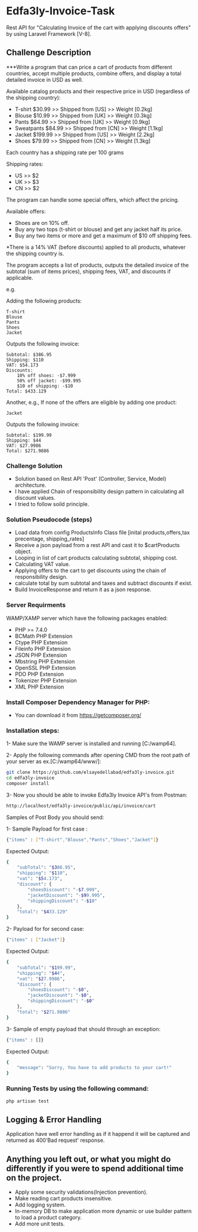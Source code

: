 # Edfa3ly-Invoice-Task
Rest API for "Calculating Invoice of the cart with applying discounts offers" by using Laravel Framework [V-8].

## Challenge Description

***Write a program that can price a cart of products from different countries, accept multiple products, combine offers, and display a total detailed invoice in USD as well.

Available catalog products and their respective price in USD (regardless of the shipping country):

* T-shirt    $30.99     >> Shipped from [US]  >>  Weight [0.2kg]
* Blouse     $10.99     >> Shipped from [UK]  >>  Weight [0.3kg]
* Pants      $64.99     >> Shipped from [UK]  >>  Weight [0.9kg]
* Sweatpants $84.99     >> Shipped from [CN]  >>  Weight [1.1kg]
* Jacket     $199.99    >> Shipped from [US]  >>  Weight [2.2kg]
* Shoes      $79.99     >> Shipped from [CN]  >>  Weight [1.3kg]  

Each country has a shipping rate per 100 grams

Shipping rates:

* US  >> $2
* UK  >> $3
* CN  >> $2

The program can handle some special offers, which affect the pricing.

Available offers:

* Shoes are on 10% off.
* Buy any two tops (t-shirt or blouse) and get any jacket half its price.
* Buy any two items or more and get a maximum of $10 off shipping fees.

*There is a 14% VAT (before discounts) applied to all products, whatever the shipping country is.

The program accepts a list of products, outputs the detailed invoice of the subtotal (sum of items prices), shipping fees, VAT, and discounts if applicable.


e.g.

Adding the following products:

```
T-shirt
Blouse
Pants
Shoes
Jacket
```

Outputs the following invoice:

```
Subtotal: $386.95
Shipping: $110
VAT: $54.173
Discounts:
	10% off shoes: -$7.999
	50% off jacket: -$99.995
	$10 of shipping: -$10
Total: $433.129
```

Another, e.g., If none of the offers are eligible by adding one product:

```
Jacket
```
Outputs the following invoice:

```
Subtotal: $199.99
Shipping: $44
VAT: $27.9986
Total: $271.9886
```

### Challenge Solution

* Solution based on Rest API 'Post' (Controller, Service, Model) architecture.
* I have applied Chain of responsibility design pattern in calculating all discount values.
* I tried to follow soild principle.

### Solution Pseudocode (steps)

* Load data from config ProductsInfo Class file [inital products,offers,tax precentage, shipping_rates]
* Receive a json payload from a rest API and cast it to $cartProducts object.
* Looping in list of cart products calculating subtotal, shipping cost.
* Calculating VAT value.
* Applying offers to the cart to get discounts using the chain of responsibility design.
* calculate total by sum subtotal and taxes and subtract discounts if exist.
* Build InvoiceResponse and return it as a json response.

### Server Requirments

WAMP/XAMP server which have the following packages enabled:

- PHP >= 7.4.0
- BCMath PHP Extension
- Ctype PHP Extension
- Fileinfo PHP Extension
- JSON PHP Extension
- Mbstring PHP Extension
- OpenSSL PHP Extension
- PDO PHP Extension
- Tokenizer PHP Extension
- XML PHP Extension

### Install Composer Dependency Manager for PHP:

- You can download it from https://getcomposer.org/

### Installation steps:

1- Make sure the WAMP server is installed and running [C:/wamp64].

2- Apply the following commands after opening CMD from the root path of your server as ex.[C:/wamp64/www/]:

```sh
git clone https://github.com/elsayedellabad/edfa3ly-invoice.git
cd edfa3ly-invoice
composer install
```

3- Now you should be able to invoke Edfa3ly Invoice API's from Postman:

```sh
http://localhost/edfa3ly-invoice/public/api/invoice/cart
```

Samples of Post Body you should send:

1- Sample Payload for first case :
```sh
{"items" : ["T-shirt","Blouse","Pants","Shoes","Jacket"]}
```
Expected Output:
```sh
{
    "subTotal": "$386.95",
    "shipping": "$110",
    "vat": "$54.173",
    "discount": {
        "shoesDiscount": "-$7.999",
        "jacketDiscount": "-$99.995",
        "shippingDiscount": "-$10"
    },
    "total": "$433.129"
}
```


2- Payload for for second case:
```sh
{"items" : ["Jacket"]}
```
Expected Output:
```sh
{
    "subTotal": "$199.99",
    "shipping": "$44",
    "vat": "$27.9986",
    "discount": {
        "shoesDiscount": "-$0",
        "jacketDiscount": "-$0",
        "shippingDiscount": "-$0"
    },
    "total": "$271.9886"
}
```

3- Sample of empty payload that should through an exception:
```sh
{"items" : []}
```
Expected Output:
```sh
{
    "message": "Sorry, You have to add products to your cart!"
}
```

### Running Tests by using the following command:
```sh
php artisan test
```

## Logging & Error Handling

Application have well error handling as if it happend it will be captured and returned as 400'Bad request' response.


## Anything you left out, or what you might do differently if you were to spend additional time on the project.

*  Apply some security validations(Injection prevention).
*  Make reading cart products insensitive.
*  Add logging system.
*  In-memory DB to make application more dynamic or use builder pattern to load a product category.
*  Add more unit tests.